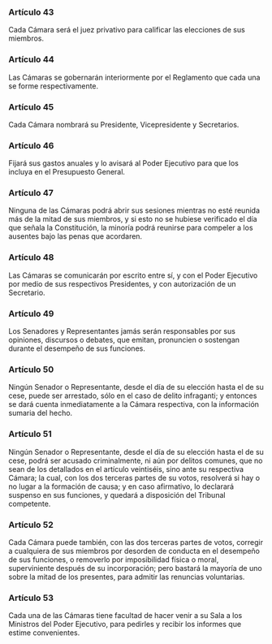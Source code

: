 ### Artículo 43 ###

Cada Cámara será el juez privativo para calificar las elecciones de sus miembros.

### Artículo 44 ###

Las Cámaras se gobernarán interiormente por el Reglamento que cada una se forme respectivamente.

### Artículo 45 ###

Cada Cámara nombrará su Presidente, Vicepresidente y Secretarios.

### Artículo 46 ###

Fijará sus gastos anuales y lo avisará al Poder Ejecutivo para que los incluya en el Presupuesto General.

### Artículo 47 ###

Ninguna de las Cámaras podrá abrir sus sesiones mientras no esté reunida más de la mitad de sus miembros, y si esto no se hubiese verificado el día que señala la Constitución, la minoría podrá reunirse para compeler a los ausentes bajo las penas que acordaren.

### Artículo 48 ###

Las Cámaras se comunicarán por escrito entre sí, y con el Poder Ejecutivo por medio de sus respectivos Presidentes, y con autorización de un Secretario.

### Artículo 49 ###

Los Senadores y Representantes jamás serán responsables por sus opiniones, discursos o debates, que emitan, pronuncien o sostengan durante el desempeño de sus funciones.

### Artículo 50 ###

Ningún Senador o Representante, desde el día de su elección hasta el de su cese, puede ser arrestado, sólo en el caso de delito infraganti; y entonces se dará cuenta inmediatamente a la Cámara respectiva, con la información sumaria del hecho.

### Artículo 51 ###

Ningún Senador o Representante, desde el día de su elección hasta el de su cese, podrá ser acusado criminalmente, ni aún por delitos comunes, que no sean de los detallados en el artículo veintiséis, sino ante su respectiva Cámara; la cual, con los dos terceras partes de su votos, resolverá si hay o no lugar a la formación de causa; y en caso afirmativo, lo declarará suspenso en sus funciones, y quedará a disposición del Tribunal competente.

### Artículo 52 ###

Cada Cámara puede también, con las dos terceras partes de votos, corregir a cualquiera de sus miembros por desorden de conducta en el desempeño de sus funciones, o removerlo por imposibilidad física o moral, superviniente después de su incorporación; pero bastará la mayoría de uno sobre la mitad de los presentes, para admitir las renuncias voluntarias.

### Artículo 53 ###

Cada una de las Cámaras tiene facultad de hacer venir a su Sala a los Ministros del Poder Ejecutivo, para pedirles y recibir los informes que estime convenientes.
